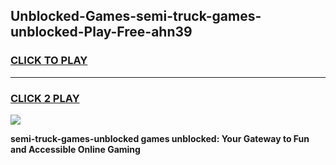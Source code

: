 
## Unblocked-Games-semi-truck-games-unblocked-Play-Free-ahn39
<h3>
<a href="https://premium76.site?title=semi-truck-games-unblocked&ref=21A">CLICK TO PLAY</a></h3>
<hr>

<h3>
<a href="https://premium76.site?title=semi-truck-games-unblocked&ref=21A">CLICK 2 PLAY</a>
  
</h3>

<a href="https://premium76.site?title=semi-truck-games-unblocked&ref=21A"><img src="https://clearcache.store/games.png"></a>


**semi-truck-games-unblocked games unblocked: Your Gateway to Fun and Accessible Online Gaming**

